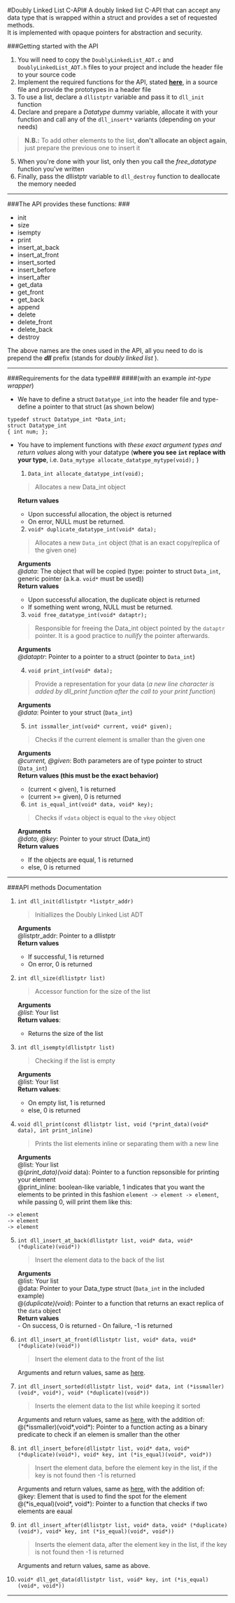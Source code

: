 #Doubly Linked List C-API#
A doubly linked list C-API that can accept any data type that is wrapped within a struct and provides a set of requested methods.  
It is implemented with opaque pointers for abstraction and security. 

###Getting started with the API
1. You will need to copy the `DoublyLinkedList_ADT.c` and `DoublyLinkedList_ADT.h` files  to your project and include the header file to your source code
2. Implement the required functions for the API, stated [**here**](#requirements-for-the-data-type), in a source file and provide the prototypes in a header file
3. To use a list, declare a `dllistptr` variable and pass it to `dll_init` function
4. Declare and prepare a *Datatype* dummy variable, allocate it with your function and call any of the `dll_insert*` variants (depending on your needs)  


 > **N.B.:** To add other elements to the list, **don't allocate an object again**, just prepare the previous one to insert it
5. When you're done with your list, only then you call the *free_datatype* function you've written  
6. Finally, pass the dllistptr variable to `dll_destroy` function to deallocate the memory needed


---
###The API provides these functions: ###

 - init
 - size
 - isempty
 - print
 - insert_at_back
 - insert_at_front
 - insert_sorted
 - insert_before
 - insert_after
 - get_data
 - get_front
 - get_back
 - append
 - delete
 - delete_front
 - delete_back
 - destroy

The above names are the ones used in the API, all you need to do is prepend the _**dll**_ prefix (stands for *doubly linked list* ).  

---
###<a name="requirements-for-the-data-type"></a>Requirements for the data type###
####(with an example *int-type wrapper*) 
 - We have to define a struct `Datatype_int` into the header file and type-define a pointer to that struct (as shown below)
  
```
typedef struct Datatype_int *Data_int;  
struct Datatype_int  
{ int num; };
```
 - You have to implement functions with *these exact argument types and return values* along with your datatype (**where you see `int` replace with your type**, i.e. `Data_mytype allocate_datatype_mytype(void);` )

    1. `Data_int allocate_datatype_int(void);`   
    
      > Allocates a new Data_int object  

      **Return values**  
      - Upon successful allocation, the object is returned  
      - On error, NULL must be returned.  

    2. `void* duplicate_datatype_int(void* data);`  
    
      > Allocates a new `Data_int` object (that is an exact copy/replica of the given one)  

      **Arguments**  
          *@data*: The object that will be copied (type: pointer to struct `Data_int`, generic pointer (a.k.a. `void*` must be used))  
      **Return values**  
      - Upon successful allocation, the duplicate object is returned  
      - If something went wrong, NULL must be returned.  
   
    3. `void free_datatype_int(void* dataptr);`  
    
      > Responsible for freeing the Data_int object pointed by the `dataptr` pointer. It is a good practice to *nullify* the pointer afterwards.   
      
      **Arguments**  
          *@dataptr*: Pointer to a pointer to a struct (pointer to `Data_int`) 
    
    4. `void print_int(void* data);`
    
      > Provide a representation for your data (*a new line character is added by dll_print function after the call to your print function*)  
  
      **Arguments**  
          *@data*: Pointer to your struct (`Data_int`)  
        
    5. `int issmaller_int(void* current, void* given);`
    
      > Checks if the current element is smaller than the given one  
  
      **Arguments**  
          *@current, @given*: Both parameters are of type pointer to struct (`Data_int`)  
      **Return values (this must be the exact behavior)**
      - (current < given), 1 is returned
      - (current >= given), 0 is returned  
    
    6. `int is_equal_int(void* data, void* key);`
    
      > Checks if `vdata` object is equal to the `vkey` object  
  
      **Arguments**  
          *@data, @key*: Pointer to your struct (Data_int)  
      **Return values**
      - If the objects are equal, 1 is returned
      - else, 0 is returned
        
---
###API methods Documentation  
1. `int dll_init(dllistptr *listptr_addr)`
    > Initiallizes the Doubly Linked List ADT  

    **Arguments**  
    @listptr_addr: Pointer to a dllistptr  
    **Return values**
    - If successful, 1 is returned
    - On error, 0 is returned

2. `int dll_size(dllistptr list)`  
    > Accessor function for the size of the list  

    **Arguments**  
    *@list*: Your list  
    **Return values**:
    - Returns the size of the list

3. `int dll_isempty(dllistptr list)`  
    > Checking if the list is empty  

    **Arguments**  
    @list: Your list  
    **Return values**:  
    - On empty list, 1 is returned
    - else, 0 is returned

4. `void dll_print(const dllistptr list, void (*print_data)(void* data), int print_inline)`  
    > Prints the list elements inline or separating them with a new line

    **Arguments**  
    @list: Your list  
    @(*print_data)(void* data): Pointer to a function repsonsible for printing your element  
    @print_inline: boolean-like variable, 1 indicates that you want the elements to be printed in this fashion `element -> element -> element`, while passing 0, will print them like this:  
```
-> element
-> element  
-> element
```

5. `int dll_insert_at_back(dllistptr list, void* data, void* (*duplicate)(void*))`  
    > Insert the element data to the back of the list 

    <a name="insert-function-args"></a>**Arguments**  
    @list: Your list  
    @data: Pointer to your Data_type struct (`Data_int` in the included example)  
    @(*duplicate)(void*): Pointer to a function that returns an exact replica of the `data` object  
    **Return values**  
        - On success, 0 is returned
        - On failure, -1 is returned

6. `int dll_insert_at_front(dllistptr list, void* data, void* (*duplicate)(void*))`
    > Insert the element data to the front of the list  

    Arguments and return values, same as [here](#insert-function-args).
    
7. `int dll_insert_sorted(dllistptr list, void* data, int (*issmaller)(void*, void*), void* (*duplicate)(void*))`  
    > Inserts the element data to the list while keeping it sorted

    Arguments and return values, same as [here](#insert-function-args), with the addition of:  
    @(\*issmaller)(void\*,void\*): Pointer to a function acting as a binary predicate to check if an elemen is smaller than the other  
    
8. `int dll_insert_before(dllistptr list, void* data, void* (*duplicate)(void*), void* key, int (*is_equal)(void*, void*))`  
    > Insert the element data, before the element key in the list, if the key is not found then -1 is returned

    <a name="insert-before-after"></a>Arguments and return values, same as [here](#insert-function-args), with the addition of:  
    @key: Element that is used to find the spot for the element  
    @(\*is_equal)(void\*, void\*): Pointer to a function that checks if two elements are eaual  
    
9. `int dll_insert_after(dllistptr list, void* data, void* (*duplicate)(void*), void* key, int (*is_equal)(void*, void*))`  
    > Inserts the element data, after the element key in the list, if the key is not found then -1 is returned  

    Arguments and return values, same as above.
    
10. `void* dll_get_data(dllistptr list, void* key, int (*is_equal)(void*, void*))`
    > 
    



---


